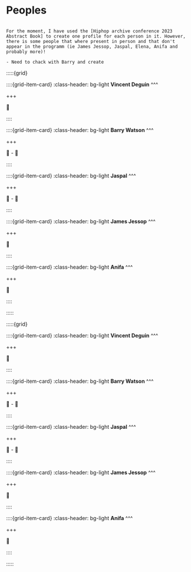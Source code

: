 # Peoples

```{note}

For the moment, I have used the [Hiphop archive conference 2023 Abstract Book] to create one profile for each person in it. However, there is some people that where present in person and that don't appear in the programm (ie James Jessop, Jaspal, Elena, Anifa and probably more)!

- Need to chack with Barry and create

```

:::::{grid}

::::{grid-item-card}
:class-header: bg-light
**Vincent Deguin**
^^^





+++

🎤

::::

::::{grid-item-card}
:class-header: bg-light
**Barry Watson**
^^^



+++

🎤 - 💽

::::

::::{grid-item-card}
:class-header: bg-light
**Jaspal**
^^^



+++

🎤 - 💽

::::

::::{grid-item-card}
:class-header: bg-light
**James Jessop**
^^^



+++

🎨

::::

::::{grid-item-card}
:class-header: bg-light
**Anifa**
^^^



+++

🎨

::::

:::::

:::::{grid}

::::{grid-item-card}
:class-header: bg-light
**Vincent Deguin**
^^^





+++

🎤

::::

::::{grid-item-card}
:class-header: bg-light
**Barry Watson**
^^^



+++

🎤 - 💽

::::

::::{grid-item-card}
:class-header: bg-light
**Jaspal**
^^^



+++

🎤 - 💽

::::

::::{grid-item-card}
:class-header: bg-light
**James Jessop**
^^^



+++

🎨

::::

::::{grid-item-card}
:class-header: bg-light
**Anifa**
^^^



+++

🎨

::::

:::::